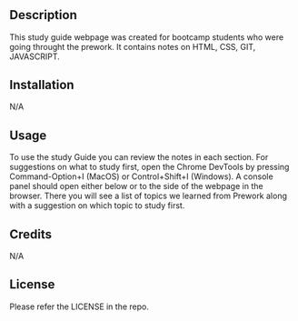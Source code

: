 # <Study Guide Webpage>

## Description

This study guide webpage was created for bootcamp students who were going throught the prework. It contains notes on HTML, CSS, GIT, JAVASCRIPT.

## Installation

N/A

## Usage

To use the study Guide you can review the notes in each section. For suggestions on what to study first, open the Chrome DevTools by pressing Command-Option+I (MacOS) or Control+Shift+I (Windows). A console panel should open either below or to the side of the webpage in the browser. There you will see a list of topics we learned from Prework along with a suggestion on which topic to study first.

## Credits

N/A

## License

Please refer the LICENSE in the repo.
